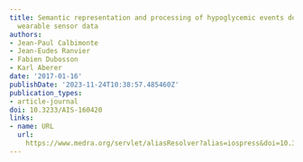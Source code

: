 ```yaml
---
title: Semantic representation and processing of hypoglycemic events derived from
  wearable sensor data
authors:
- Jean-Paul Calbimonte
- Jean-Eudes Ranvier
- Fabien Dubosson
- Karl Aberer
date: '2017-01-16'
publishDate: '2023-11-24T10:38:57.485460Z'
publication_types:
- article-journal
doi: 10.3233/AIS-160420
links:
- name: URL
  url: 
    https://www.medra.org/servlet/aliasResolver?alias=iospress&doi=10.3233/AIS-160420
---
```

